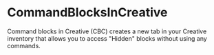 # CommandBlocksInCreative
Command blocks in Creative (CBC) creates a new tab in your Creative inventory that allows you to access "Hidden" blocks without using any commands.

